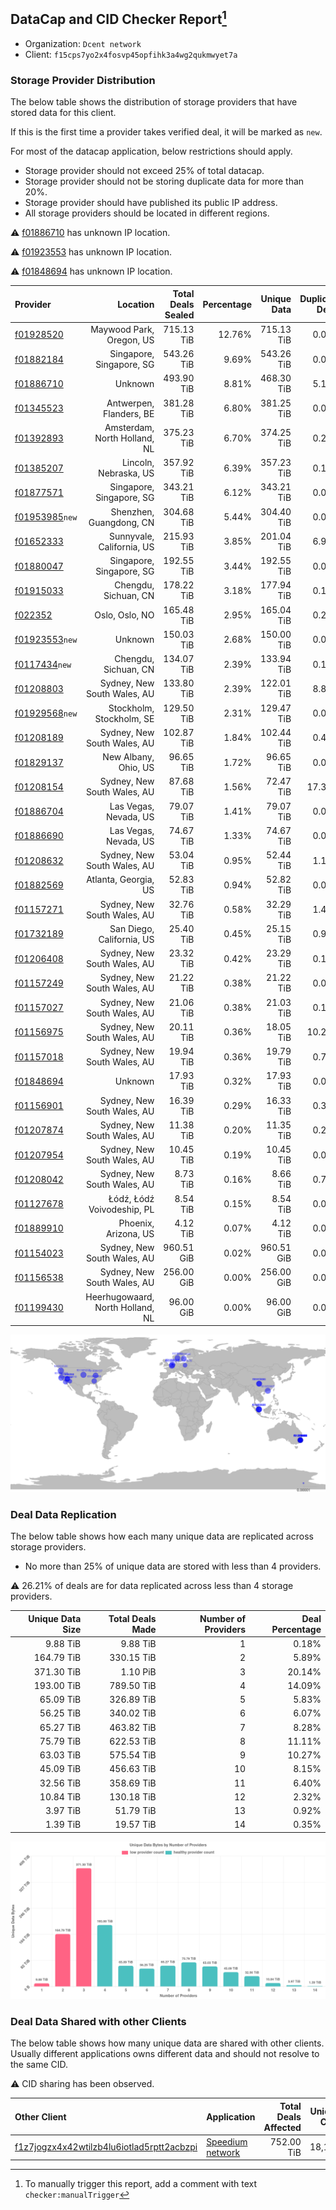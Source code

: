 ## DataCap and CID Checker Report[^1]
 - Organization: `Dcent network`
 - Client: `f15cps7yo2x4fosvp45opfihk3a4wg2qukmwyet7a`
### Storage Provider Distribution
The below table shows the distribution of storage providers that have stored data for this client.

If this is the first time a provider takes verified deal, it will be marked as `new`.

For most of the datacap application, below restrictions should apply.
 - Storage provider should not exceed 25% of total datacap.
 - Storage provider should not be storing duplicate data for more than 20%.
 - Storage provider should have published its public IP address.
 - All storage providers should be located in different regions.

⚠️ [f01886710](https://filfox.info/en/address/f01886710) has unknown IP location.

⚠️ [f01923553](https://filfox.info/en/address/f01923553) has unknown IP location.

⚠️ [f01848694](https://filfox.info/en/address/f01848694) has unknown IP location.

| Provider                                                    |                         Location | Total Deals Sealed | Percentage | Unique Data | Duplicate Deals |
| :---------------------------------------------------------- | -------------------------------: | -----------------: | ---------: | ----------: | --------------: |
| [f01928520](https://filfox.info/en/address/f01928520)       |         Maywood Park, Oregon, US |         715.13 TiB |     12.76% |  715.13 TiB |           0.00% |
| [f01882184](https://filfox.info/en/address/f01882184)       |         Singapore, Singapore, SG |         543.26 TiB |      9.69% |  543.26 TiB |           0.00% |
| [f01886710](https://filfox.info/en/address/f01886710)       |                          Unknown |         493.90 TiB |      8.81% |  468.30 TiB |           5.18% |
| [f01345523](https://filfox.info/en/address/f01345523)       |          Antwerpen, Flanders, BE |         381.28 TiB |      6.80% |  381.25 TiB |           0.01% |
| [f01392893](https://filfox.info/en/address/f01392893)       |     Amsterdam, North Holland, NL |         375.23 TiB |      6.70% |  374.25 TiB |           0.26% |
| [f01385207](https://filfox.info/en/address/f01385207)       |            Lincoln, Nebraska, US |         357.92 TiB |      6.39% |  357.23 TiB |           0.19% |
| [f01877571](https://filfox.info/en/address/f01877571)       |         Singapore, Singapore, SG |         343.21 TiB |      6.12% |  343.21 TiB |           0.00% |
| [f01953985](https://filfox.info/en/address/f01953985)`new`  |          Shenzhen, Guangdong, CN |         304.68 TiB |      5.44% |  304.40 TiB |           0.09% |
| [f01652333](https://filfox.info/en/address/f01652333)       |        Sunnyvale, California, US |         215.93 TiB |      3.85% |  201.04 TiB |           6.90% |
| [f01880047](https://filfox.info/en/address/f01880047)       |         Singapore, Singapore, SG |         192.55 TiB |      3.44% |  192.55 TiB |           0.00% |
| [f01915033](https://filfox.info/en/address/f01915033)       |             Chengdu, Sichuan, CN |         178.22 TiB |      3.18% |  177.94 TiB |           0.16% |
| [f022352](https://filfox.info/en/address/f022352)           |                   Oslo, Oslo, NO |         165.48 TiB |      2.95% |  165.04 TiB |           0.26% |
| [f01923553](https://filfox.info/en/address/f01923553)`new`  |                          Unknown |         150.03 TiB |      2.68% |  150.00 TiB |           0.02% |
| [f0117434](https://filfox.info/en/address/f0117434)`new`    |             Chengdu, Sichuan, CN |         134.07 TiB |      2.39% |  133.94 TiB |           0.10% |
| [f01208803](https://filfox.info/en/address/f01208803)       |      Sydney, New South Wales, AU |         133.80 TiB |      2.39% |  122.01 TiB |           8.82% |
| [f01929568](https://filfox.info/en/address/f01929568)`new`  |         Stockholm, Stockholm, SE |         129.50 TiB |      2.31% |  129.47 TiB |           0.02% |
| [f01208189](https://filfox.info/en/address/f01208189)       |      Sydney, New South Wales, AU |         102.87 TiB |      1.84% |  102.44 TiB |           0.41% |
| [f01829137](https://filfox.info/en/address/f01829137)       |             New Albany, Ohio, US |          96.65 TiB |      1.72% |   96.65 TiB |           0.00% |
| [f01208154](https://filfox.info/en/address/f01208154)       |      Sydney, New South Wales, AU |          87.68 TiB |      1.56% |   72.47 TiB |          17.35% |
| [f01886704](https://filfox.info/en/address/f01886704)       |            Las Vegas, Nevada, US |          79.07 TiB |      1.41% |   79.07 TiB |           0.00% |
| [f01886690](https://filfox.info/en/address/f01886690)       |            Las Vegas, Nevada, US |          74.67 TiB |      1.33% |   74.67 TiB |           0.00% |
| [f01208632](https://filfox.info/en/address/f01208632)       |      Sydney, New South Wales, AU |          53.04 TiB |      0.95% |   52.44 TiB |           1.15% |
| [f01882569](https://filfox.info/en/address/f01882569)       |             Atlanta, Georgia, US |          52.83 TiB |      0.94% |   52.82 TiB |           0.01% |
| [f01157271](https://filfox.info/en/address/f01157271)       |      Sydney, New South Wales, AU |          32.76 TiB |      0.58% |   32.29 TiB |           1.43% |
| [f01732189](https://filfox.info/en/address/f01732189)       |        San Diego, California, US |          25.40 TiB |      0.45% |   25.15 TiB |           0.98% |
| [f01206408](https://filfox.info/en/address/f01206408)       |      Sydney, New South Wales, AU |          23.32 TiB |      0.42% |   23.29 TiB |           0.13% |
| [f01157249](https://filfox.info/en/address/f01157249)       |      Sydney, New South Wales, AU |          21.22 TiB |      0.38% |   21.22 TiB |           0.00% |
| [f01157027](https://filfox.info/en/address/f01157027)       |      Sydney, New South Wales, AU |          21.06 TiB |      0.38% |   21.03 TiB |           0.15% |
| [f01156975](https://filfox.info/en/address/f01156975)       |      Sydney, New South Wales, AU |          20.11 TiB |      0.36% |   18.05 TiB |          10.25% |
| [f01157018](https://filfox.info/en/address/f01157018)       |      Sydney, New South Wales, AU |          19.94 TiB |      0.36% |   19.79 TiB |           0.74% |
| [f01848694](https://filfox.info/en/address/f01848694)       |                          Unknown |          17.93 TiB |      0.32% |   17.93 TiB |           0.00% |
| [f01156901](https://filfox.info/en/address/f01156901)       |      Sydney, New South Wales, AU |          16.39 TiB |      0.29% |   16.33 TiB |           0.33% |
| [f01207874](https://filfox.info/en/address/f01207874)       |      Sydney, New South Wales, AU |          11.38 TiB |      0.20% |   11.35 TiB |           0.27% |
| [f01207954](https://filfox.info/en/address/f01207954)       |      Sydney, New South Wales, AU |          10.45 TiB |      0.19% |   10.45 TiB |           0.04% |
| [f01208042](https://filfox.info/en/address/f01208042)       |      Sydney, New South Wales, AU |           8.73 TiB |      0.16% |    8.66 TiB |           0.76% |
| [f01127678](https://filfox.info/en/address/f01127678)       |       Łódź, Łódź Voivodeship, PL |           8.54 TiB |      0.15% |    8.54 TiB |           0.00% |
| [f01889910](https://filfox.info/en/address/f01889910)       |             Phoenix, Arizona, US |           4.12 TiB |      0.07% |    4.12 TiB |           0.00% |
| [f01154023](https://filfox.info/en/address/f01154023)       |      Sydney, New South Wales, AU |         960.51 GiB |      0.02% |  960.51 GiB |           0.00% |
| [f01156538](https://filfox.info/en/address/f01156538)       |      Sydney, New South Wales, AU |         256.00 GiB |      0.00% |  256.00 GiB |           0.00% |
| [f01199430](https://filfox.info/en/address/f01199430)       | Heerhugowaard, North Holland, NL |          96.00 GiB |      0.00% |   96.00 GiB |           0.00% |

![Provider Distribution](https://raw.githubusercontent.com/data-preservation-programs/filplus-checker-assets/main/filecoin-project/filecoin-plus-large-datasets/issues/540/1671097470983.png)
### Deal Data Replication
The below table shows how each many unique data are replicated across storage providers.
- No more than 25% of unique data are stored with less than 4 providers.

⚠️ 26.21% of deals are for data replicated across less than 4 storage providers.

| Unique Data Size | Total Deals Made | Number of Providers | Deal Percentage |
| ---------------: | ---------------: | ------------------: | --------------: |
|         9.88 TiB |         9.88 TiB |                   1 |           0.18% |
|       164.79 TiB |       330.15 TiB |                   2 |           5.89% |
|       371.30 TiB |         1.10 PiB |                   3 |          20.14% |
|       193.00 TiB |       789.50 TiB |                   4 |          14.09% |
|        65.09 TiB |       326.89 TiB |                   5 |           5.83% |
|        56.25 TiB |       340.02 TiB |                   6 |           6.07% |
|        65.27 TiB |       463.82 TiB |                   7 |           8.28% |
|        75.79 TiB |       622.53 TiB |                   8 |          11.11% |
|        63.03 TiB |       575.54 TiB |                   9 |          10.27% |
|        45.09 TiB |       456.63 TiB |                  10 |           8.15% |
|        32.56 TiB |       358.69 TiB |                  11 |           6.40% |
|        10.84 TiB |       130.18 TiB |                  12 |           2.32% |
|         3.97 TiB |        51.79 TiB |                  13 |           0.92% |
|         1.39 TiB |        19.57 TiB |                  14 |           0.35% |

![Replication Distribution](https://raw.githubusercontent.com/data-preservation-programs/filplus-checker-assets/main/filecoin-project/filecoin-plus-large-datasets/issues/540/1671097471764.png)
### Deal Data Shared with other Clients
The below table shows how many unique data are shared with other clients.
Usually different applications owns different data and should not resolve to the same CID.

⚠️ CID sharing has been observed.

| Other Client                                                                                                          | Application                                                                                     | Total Deals Affected | Unique CIDs |        Verifier |
| :-------------------------------------------------------------------------------------------------------------------- | :---------------------------------------------------------------------------------------------- | -------------------: | ----------: | --------------: |
| [f1z7jogzx4x42wtilzb4lu6iotlad5rptt2acbzpi](https://filfox.info/en/address/f1z7jogzx4x42wtilzb4lu6iotlad5rptt2acbzpi) | [Speedium network](https://github.com/filecoin-project/filecoin-plus-large-datasets/issues/339) |           752.00 TiB |      18,148 | LDN v3 multisig |

[^1]: To manually trigger this report, add a comment with text `checker:manualTrigger`
